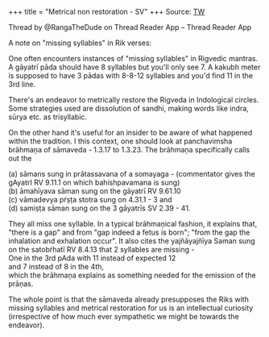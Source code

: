 +++
title = "Metrical non restoration - SV"
+++
Source: [TW](https://threadreaderapp.com/thread/1947876722260775225.html)

Thread by @RangaTheDude on Thread Reader App – Thread Reader App

A note on "missing syllables" in Rik verses:

One often encounters instances of "missing syllables" in Rigvedic mantras. A gāyatrī pāda should have 8 syllables but you'll only see 7. A kakubh meter is supposed to have 3 pādas with 8-8-12 syllables and you'd find 11 in the 3rd line.

There's an endeavor to metrically restore the Rigveda in Indological circles. Some strategies used are dissolution of sandhi, making words like indra, sūrya etc. as trisyllabic.

On the other hand it's useful for an insider to be aware of what happened within the tradition. I this context, one should look at panchavimsha brāhmaņa of sāmaveda - 1.3.17 to 1.3.23. The brāhmaņa specifically calls out the 

(a) sāmans sung in prātassavana of a somayaga - (commentator gives the gAyatrI RV 9.11.1 on which bahishpavamana is sung)  
(b) āmahīyava sāman sung on the gāyatrī RV 9.61.10  
(c) vāmadevya pŕṣṭa stotra sung on 4.31.1 - 3 and  
(d) samiṣṭa sāman sung on the 3 gāyatrīs SV 2.39 - 41. 

They all miss one syllable. In a typical brāhmaņical fashion, it explains that, "there is a gap" and from "gap indeed a fetus is born"; "from the gap the inhalation and exhalation occur". It also cites the yajñāyajñīya Saman sung on the satobŕhatī RV 8.4.13 that 2 syllables are missing -  
One in the 3rd pAda with 11 instead of expected 12  
and 7 instead of 8 in the 4th,  
which the brāhmaņa explains as something needed for the emission of the prāņas.

The whole point is that the sāmaveda already presupposes the Riks with missing syllables and metrical restoration for us is an intellectual curiosity (irrespective of how much ever sympathetic we might be towards the endeavor).

